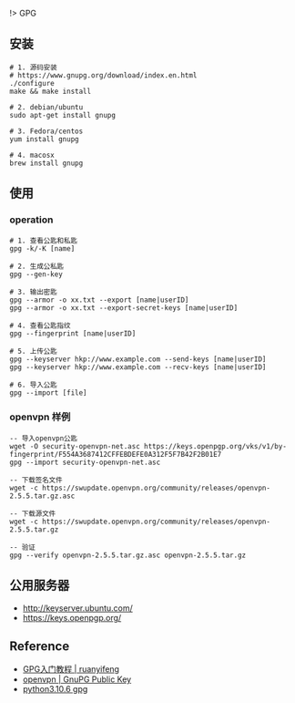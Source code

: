 !> GPG
## 安装
```shell
# 1. 源码安装
# https://www.gnupg.org/download/index.en.html
./configure
make && make install

# 2. debian/ubuntu
sudo apt-get install gnupg

# 3. Fedora/centos
yum install gnupg

# 4. macosx
brew install gnupg
```


## 使用

### operation
```shell
# 1. 查看公匙和私匙
gpg -k/-K [name]

# 2. 生成公私匙
gpg --gen-key

# 3. 输出密匙
gpg --armor -o xx.txt --export [name|userID]
gpg --armor -o xx.txt --export-secret-keys [name|userID]

# 4. 查看公匙指纹
gpg --fingerprint [name|userID]

# 5. 上传公匙
gpg --keyserver hkp://www.example.com --send-keys [name|userID]
gpg --keyserver hkp://www.example.com --recv-keys [name|userID]

# 6. 导入公匙
gpg --import [file]
```

### openvpn 样例
```
-- 导入openvpn公匙
wget -O security-openvpn-net.asc https://keys.openpgp.org/vks/v1/by-fingerprint/F554A3687412CFFEBDEFE0A312F5F7B42F2B01E7
gpg --import security-openvpn-net.asc

-- 下载签名文件
wget -c https://swupdate.openvpn.org/community/releases/openvpn-2.5.5.tar.gz.asc

-- 下载源文件
wget -c https://swupdate.openvpn.org/community/releases/openvpn-2.5.5.tar.gz

-- 验证
gpg --verify openvpn-2.5.5.tar.gz.asc openvpn-2.5.5.tar.gz
```

## 公用服务器
* http://keyserver.ubuntu.com/
* https://keys.openpgp.org/

## Reference
* [GPG入门教程 | ruanyifeng ](http://www.ruanyifeng.com/blog/2013/07/gpg.html)
* [openvpn | GnuPG Public Key](https://openvpn.net/community-resources/sig/ 'hello')
* [python3.10.6 gpg](https://www.python.org/downloads/release/python-3106/)